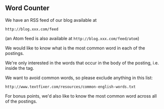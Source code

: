 ## Word Counter

We have an RSS feed of our blog available at

    http://blog.xxx.com/feed

(an Atom feed is also available at `http://blog.xxx.com/feed/atom`)

We would like to know what is the most common word in each of the postings.

We're only interested in the words that occur in the body of the
posting, i.e. inside the <content> tag.

We want to avoid common words, so please exclude anything in this list:

    http://www.textfixer.com/resources/common-english-words.txt

For bonus points, we'd also like to know the most common word across all of the postings.
